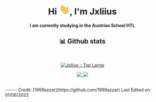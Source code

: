 <div align="center">
<h1 align="center">Hi <img width="35" src="https://github.com/1999AZZAR/1999AZZAR/blob/main/resources/img/waving.gif">, I'm Jxliius</h1>
<h4 align="center">I am currently studying in the Austrian School HTL</h4>
</div>
    <h2 align="center"> 📊 Github stats </h2>
      <br/>
        <p align="center">
          <a href="https://github.com/Jxliius/">
          <img src="https://github-readme-stats.vercel.app/api/top-langs/?username=Jxliius&langs_count=6&theme=gruvbox&layout=compact&hide_border=true" alt="Jxliius :: Top Langs" /></a>
        </p>
        <p align="center">
          <a href="https://github.com/Jxliius/">
          <img width="49.5%" src="https://github-readme-stats.vercel.app/api?username=Jxliius&show_icons=true&theme=gruvbox&hide_border=true" />
          <img width="49.5%" src="https://github-readme-streak-stats.herokuapp.com/?user=Jxliius&theme=gruvbox&hide_border=true" />
          </a>
       </p>
     <br>  
------
Credit: [1999azzar](https://github.com/1999azzar)
Last Edited on: 01/06/2022
